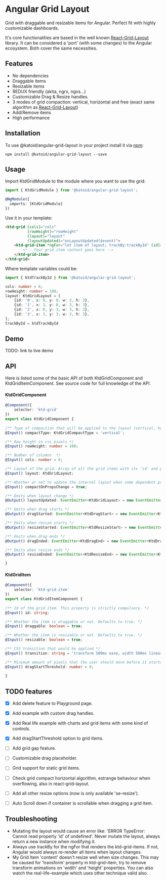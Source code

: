 # Angular Grid Layout
Grid with draggable and resizable items for Angular. Perfect fit with highly customizable dashboards.

It's core functionalities are based in the well known [React-Grid-Layout](https://github.com/STRML/react-grid-layout) library. It can be considered a 'port' (with some changes) to the Angular ecosystem.
Both cover the same necessities.

## Features
- No dependencies
- Draggable items
- Resizable items
- REDUX friendly (akita, ngrx, ngxs...)
- Customizable Drag & Resize handles.
- 3 modes of grid compaction: vertical, horizontal and free (exact same algorithm as [React-Grid-Layout](https://github.com/STRML/react-grid-layout))
- Add/Remove items
- High performance

## Installation

To use @katoid/angular-grid-layout in your project install it via [npm](https://www.npmjs.com/package/@katoid/angular-grid-layout):

```
npm install @katoid/angular-grid-layout --save
```

## Usage
Import KtdGridModule to the module where you want to use the grid:

```ts
import { KtdGridModule } from '@katoid/angular-grid-layout';

@NgModule({
  imports: [KtdGridModule]
})
```

Use it in your template:
```html
<ktd-grid [cols]="cols"
          [rowHeight]="rowHeight"
          [layout]="layout"
          (layoutUpdated)="onLayoutUpdated($event)">
    <ktd-grid-item *ngFor="let item of layout; trackBy:trackById" [id]="item.id">
        <!-- Your grid item content goes here -->
    </ktd-grid-item>
</ktd-grid>
```

Where template variables could be:
```ts
import { ktdTrackById } from '@katoid/angular-grid-layout';

cols: number = 6;
rowHeight: number = 100;
layout: KtdGridLayout = [
    {id: '0', x: 0, y: 0, w: 3, h: 3},
    {id: '1', x: 3, y: 0, w: 3, h: 3},
    {id: '2', x: 0, y: 3, w: 3, h: 3},
    {id: '3', x: 3, y: 3, w: 3, h: 3},
];
trackById = ktdTrackById
```

## Demo
TODO: link to live demo

## API

Here is listed some of the basic API of both KtdGridComponent and KtdGridItemComponent. See source code for full knowledge of the API.

#### KtdGridComponent
```ts
@Component({
    selector: 'ktd-grid'
})
export class KtdGridComponent {
    
/** Type of compaction that will be applied to the layout (vertical, horizontal or free). Defaults to 'vertical' */
@Input() compactType: KtdGridCompactType = 'vertical';

/** Row height in css pixels */
@Input() rowHeight: number = 100;

/** Number of columns  */
@Input() cols: number = 6;

/** Layout of the grid. Array of all the grid items with its 'id' and position on the grid. */
@Input() layout: KtdGridLayout;

/** Whether or not to update the internal layout when some dependent property change. */
@Input() compactOnPropsChange = true;

/** Emits when layout change */
@Output() layoutUpdated: EventEmitter<KtdGridLayout> = new EventEmitter<KtdGridLayout>();

/** Emits when drag starts */
@Output() dragStarted: EventEmitter<KtdDragStart> = new EventEmitter<KtdDragStart>();

/** Emits when resize starts */
@Output() resizeStarted: EventEmitter<KtdResizeStart> = new EventEmitter<KtdResizeStart>();

/** Emits when drag ends */
@Output() dragEnded: EventEmitter<KtdDragEnd> = new EventEmitter<KtdDragEnd>();

/** Emits when resize ends */
@Output() resizeEnded: EventEmitter<KtdResizeEnd> = new EventEmitter<KtdResizeEnd>();

}
```

#### KtdGridItem
```ts
@Component({
    selector: 'ktd-grid-item'
})
export class KtdGridItemComponent {
    
/** Id of the grid item. This property is strictly compulsory. */
@Input() id: string;

/** Whether the item is draggable or not. Defaults to true. */
@Input() draggable: boolean = true;

/** Whether the item is resizable or not. Defaults to true. */
@Input() resizable: boolean = true;

/** CSS transition that would be applied */
@Input() transition: string = 'transform 500ms ease, width 500ms linear, height 500ms linear';

/** Minimum amount of pixels that the user should move before it starts the drag sequence. */
@Input() dragStartThreshold: number = 0;
    
}
```


## TODO features

- [x] Add delete feature to Playground page.
- [x] Add example with custom drag handles.
- [x] Add Real life example with charts and grid items with some kind of controls.
- [x] Add dragStartThreshold option to grid items.
- [ ] Add grid gap feature.
- [ ] Customizable drag placeholder.
- [ ] Grid support for static grid items.
- [ ] Check grid compact horizontal algorithm, estrange behaviour when overflowing, also in react-grid-layout.
- [ ] Add all other resize options (now is only available 'se-resize').
- [ ] Auto Scroll down if container is scrollable when dragging a grid item.



## Troubleshooting
- Mutating the layout would cause an error like: 'ERROR TypeError: Cannot read property 'id' of undefined'. Never mutate the layout, always return a new instance when modifying it.
- Always use trackBy for the ngFor that renders the ktd-grid-items. If not, Angular would always re-render all items when layout changes.
- My Grid Item 'content' doesn't resize well when size changes. This may be caused for 'transform' property in ktd-grid-item, try to remove transform animations on 'width' and 'height' properties. You can also watch the real-life-example which uses other technique valid also.

